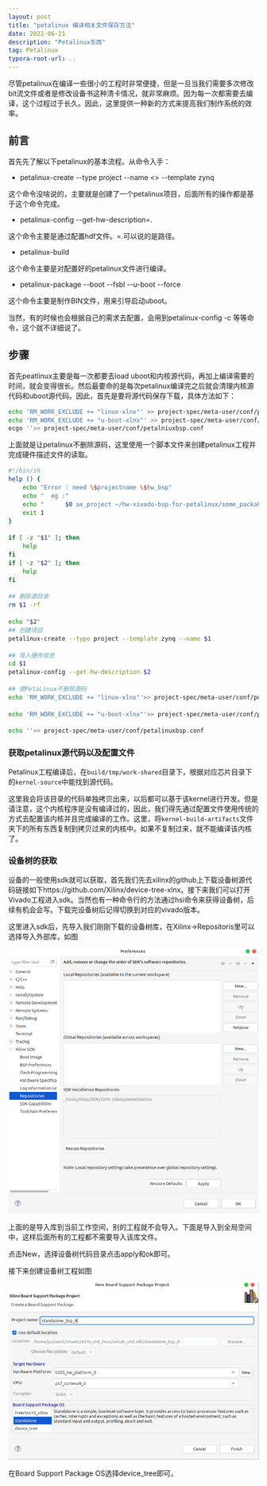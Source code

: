```yaml
---
layout: post
title: "petalinux 编译相关文件保存方法"
date: 2022-06-21
description: "Petalinux东西"
tag: Petalinux
typora-root-url: ..
---
```


尽管petalinux在编译一些很小的工程时非常便捷，但是一旦当我们需要多次修改bit流文件或者是修改设备书这种清卡情况，就非常麻烦。因为每一次都需要去编译，这个过程过于长久。因此，这里提供一种新的方式来提高我们制作系统的效率。



## 前言

首先先了解以下petalinux的基本流程。从命令入手：

- petalinux-create --type project --name <> --template zynq

这个命令没啥说的，主要就是创建了一个petalinux项目，后面所有的操作都是基于这个命令完成。

- petalinux-config --get-hw-description=.

这个命令主要是通过配置hdf文件。=.可以说的是路径。

- petalinux-build

这个命令主要是对配置好的petalinux文件进行编译。

- petalinux-package --boot --fsbl --u-boot --force

这个命令主要是制作BIN文件，用来引导启动uboot。

当然，有的时候也会根据自己的需求去配置，会用到petalinux-config -c <u-boot kernel rootfs>等等命令，这个就不详细说了。



## 步骤

首先peatlinux主要是每一次都要去load uboot和内核源代码，再加上编译需要的时间，就会变得很长。然后最要命的是每次petalinux编译完之后就会清理内核源代码和uboot源代码。因此，首先是要将源代码保存下载，具体方法如下：

```sh
echo 'RM_WORK_EXCLUDE += "linux-xlnx"' >> project-spec/meta-user/conf/petalniuxbsp.conf
echo 'RM_WORK_EXCLUDE += "u-boot-xlnx"' >> project-spec/meta-user/conf/petalniuxbsp.conf
ecgo ''>> project-spec/meta-user/conf/petalniuxbsp.conf

```

上面就是让petalinux不删除源码，这里使用一个脚本文件来创建petalinux工程并完成硬件描述文件的读取。

```sh
#!/bin/sh
help () {
    echo "Error : need \$projectname \$hw_bsp"
    echo "  eg :"
    echo "      $0 ax_project ~/hw-vivado-bsp-for-petalinux/some_packakge"
    exit 1
}

if [ -z "$1" ]; then
	help
fi
if [ -z "$2" ]; then
	help
fi

## 删除源目录
rm $1 -rf

echo "$2"
## 创建项目
petalinux-create --type project --template zynq --name $1

## 导入硬件信息
cd $1
petalinux-config --get-hw-description $2

## 使PetaLinux不删除源码
echo 'RM_WORK_EXCLUDE += "linux-xlnx"'>> project-spec/meta-user/conf/petalinuxbsp.conf

echo 'RM_WORK_EXCLUDE += "u-boot-xlnx"'>> project-spec/meta-user/conf/petalinuxbsp.conf

echo ''>> project-spec/meta-user/conf/petalinuxbsp.conf

```



### 获取petalinux源代码以及配置文件

Petalinux工程编译后，在```build/tmp/work-shared```目录下，根据对应芯片目录下的`kernel-source`中能找到源代码。

这里我会将该目录的代码单独拷贝出来，以后都可以基于该kernel进行开发。但是请注意，这个内核程序是没有编译过的，因此，我们得先通过配置文件使用传统的方式去配置该内核并且完成编译的工作。这里，将`kernel-build-artifacts`文件夹下的所有东西复制到拷贝过来的内核中。如果不复制过来，就不能编译该内核了。



### 设备树的获取

设备的一般使用sdk就可以获取，首先我们先去xilinx的github上下载设备树源代码链接如下https://github.com/Xilinx/device-tree-xlnx。接下来我们可以打开Vivado工程进入sdk。当然也有一种命令行的方法通过hsi命令来获得设备树，后续有机会会写。下载完设备树后记得切换到对应的vivado版本。

这里进入sdk后，先导入我们刚刚下载的设备树库，在Xilinx->Repositoris里可以选择导入外部库，如图

![image-0](/images/petalinux/image0.png)

上面的是导入库到当前工作空间，别的工程就不会导入。下面是导入到全局空间中，这样后面所有的工程都不需要导入该库文件。

点击New，选择设备树代码目录点击apply和ok即可。

接下来创建设备树工程如图

![image1](/images/petalinux/image1.png)

在Board Support Package OS选择device_tree即可。
